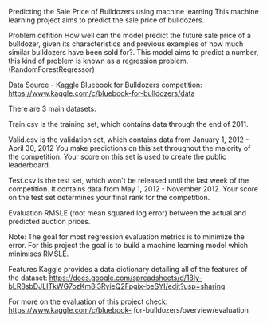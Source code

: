 Predicting the Sale Price of Bulldozers using machine learning
This machine learning project aims to predict the sale price of bulldozers.

Problem defition How well can the model predict the future sale price of a bulldozer, given its characteristics and previous examples of how much similar bulldozers have been sold for?. This model aims to predict a number, this kind of problem is known as a regression problem.(RandomForestRegressor)

Data Source - Kaggle Bluebook for Bulldozers competition: https://www.kaggle.com/c/bluebook-for-bulldozers/data

There are 3 main datasets:

Train.csv is the training set, which contains data through the end of 2011.

Valid.csv is the validation set, which contains data from January 1, 2012 - April 30, 2012 You make predictions on this set throughout the majority of the competition. Your score on this set is used to create the public leaderboard.

Test.csv is the test set, which won't be released until the last week of the competition. It contains data from May 1, 2012 - November 2012. Your score on the test set determines your final rank for the competition.

Evaluation RMSLE (root mean squared log error) between the actual and predicted auction prices.

Note: The goal for most regression evaluation metrics is to minimize the error. For this project the goal is to build a machine learning model which minimises RMSLE.

Features Kaggle provides a data dictionary detailing all of the features of the dataset: https://docs.google.com/spreadsheets/d/18ly-bLR8sbDJLITkWG7ozKm8l3RyieQ2Fpgix-beSYI/edit?usp=sharing

For more on the evaluation of this project check: https://www.kaggle.com/c/bluebook- for-bulldozers/overview/evaluation
